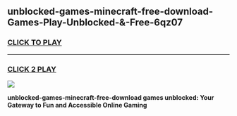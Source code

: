 
## unblocked-games-minecraft-free-download-Games-Play-Unblocked-&-Free-6qz07
<h3>
<a href="https://premium76.site?title=unblocked-games-minecraft-free-download&ref=24A">CLICK TO PLAY</a></h3>
<hr>

<h3>
<a href="https://premium76.site?title=unblocked-games-minecraft-free-download&ref=24A">CLICK 2 PLAY</a>
  
</h3>

<a href="https://premium76.site?title=unblocked-games-minecraft-free-download&ref=24A"><img src="https://clearcache.store/games.png"></a>


**unblocked-games-minecraft-free-download games unblocked: Your Gateway to Fun and Accessible Online Gaming**
